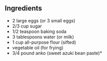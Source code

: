## Ingredients
* 2 large eggs (or 3 small eggs)
* 2/3 cup sugar
* 1/2 teaspoon baking soda
* 3 tablespoons water (or milk)
* 1 cup all-purpose flour (sifted)
* vegetable oil (for frying)
* 3/4 pound anko (sweet azuki bean paste)*